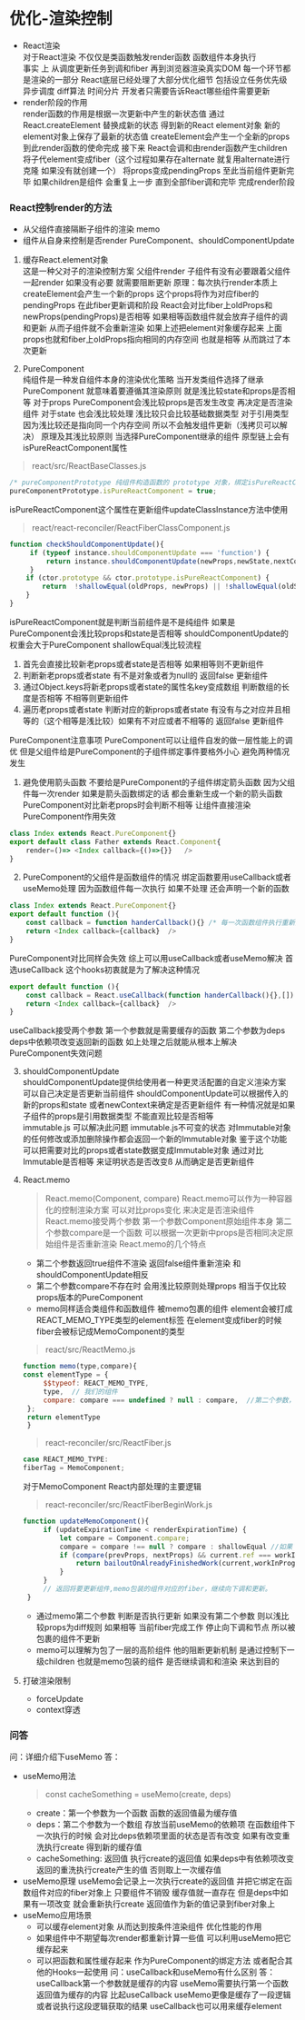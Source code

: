 # 优化-渲染控制

- React渲染  
  对于React渲染 不仅仅是类函数触发render函数 函数组件本身执行  
  事实 上 从调度更新任务到调和fiber 再到浏览器渲染真实DOM 每一个环节都是渲染的一部分
  React底层已经处理了大部分优化细节 包括设立任务优先级 异步调度 diff算法 时间分片
  开发者只需要告诉React哪些组件需要更新
- render阶段的作用  
  render函数的作用是根据一次更新中产生的新状态值 通过React.createElement 替换成新的状态 得到新的React element对象 新的element对象上保存了最新的状态值 createElement会产生一个全新的props 到此render函数的使命完成
  接下来 React会调和由render函数产生children 将子代element变成fiber（这个过程如果存在alternate 就复用alternate进行克隆 如果没有就创建一个） 将props变成pendingProps 至此当前组件更新完毕 如果children是组件 会重复上一步 直到全部fiber调和完毕 完成render阶段

### React控制render的方法
- 从父组件直接隔断子组件的渲染 memo
- 组件从自身来控制是否render PureComponent、shouldComponentUpdate

1. 缓存React.element对象  
这是一种父对子的渲染控制方案 父组件render 子组件有没有必要跟着父组件一起render 如果没有必要 就需要阻断更新
原理：每次执行render本质上createElement会产生一个新的props 这个props将作为对应fiber的pendingProps 在此fiber更新调和阶段 React会对比fiber上oldProps和newProps(pendingProps)是否相等 如果相等函数组件就会放弃子组件的调和更新 从而子组件就不会重新渲染 如果上述把element对象缓存起来 上面props也就和fiber上oldProps指向相同的内存空间 也就是相等 从而跳过了本次更新

2. PureComponent  
  纯组件是一种发自组件本身的渲染优化策略 当开发类组件选择了继承PureComponent 就意味着要遵循其渲染原则 就是浅比较state和props是否相等
  对于props PureComponent会浅比较props是否发生改变 再决定是否渲染组件
  对于state 也会浅比较处理
  浅比较只会比较基础数据类型 对于引用类型 因为浅比较还是指向同一个内存空间 所以不会触发组件更新（浅拷贝可以解决）
  原理及其浅比较原则
  当选择PureComponent继承的组件 原型链上会有isPureReactComponent属性
  > react/src/ReactBaseClasses.js
  ```javascript
  /* pureComponentPrototype 纯组件构造函数的 prototype 对象，绑定isPureReactComponent 属性。 */
  pureComponentPrototype.isPureReactComponent = true;
  ```
isPureReactComponent这个属性在更新组件updateClassInstance方法中使用
> react/react-reconciler/ReactFiberClassComponent.js
```javascript
function checkShouldComponentUpdate(){
     if (typeof instance.shouldComponentUpdate === 'function') {
         return instance.shouldComponentUpdate(newProps,newState,nextContext)  /* shouldComponentUpdate 逻辑 */
     } 
    if (ctor.prototype && ctor.prototype.isPureReactComponent) {
        return  !shallowEqual(oldProps, newProps) || !shallowEqual(oldState, newState)
    }
}
```
isPureReactComponent就是判断当前组件是不是纯组件 如果是PureComponent会浅比较props和state是否相等
shouldComponentUpdate的权重会大于PureComponent
shallowEqual浅比较流程
1. 首先会直接比较新老props或者state是否相等 如果相等则不更新组件
2. 判断新老props或者state 有不是对象或者为null的 返回false 更新组件
3. 通过Object.keys将新老props或者state的属性名key变成数组 判断数组的长度是否相等 不相等则更新组件
4. 遍历老props或者state 判断对应的新props或者state 有没有与之对应并且相等的（这个相等是浅比较）如果有不对应或者不相等的 返回false 更新组件

PureComponent注意事项
PureComponent可以让组件自发的做一层性能上的调优 但是父组件给是PureComponent的子组件绑定事件要格外小心 避免两种情况发生
1. 避免使用箭头函数 不要给是PureComponent的子组件绑定箭头函数 因为父组件每一次render 如果是箭头函数绑定的话 都会重新生成一个新的箭头函数 PureComponent对比新老props时会判断不相等 让组件直接渲染 PureComponent作用失效
```javascript
class Index extends React.PureComponent{}
export default class Father extends React.Component{
    render=()=> <Index callback={()=>{}}   />
}
```
2. PureComponent的父组件是函数组件的情况 绑定函数要用useCallback或者useMemo处理 因为函数组件每一次执行 如果不处理 还会声明一个新的函数 
```javascript
class Index extends React.PureComponent{}
export default function (){
    const callback = function handerCallback(){} /* 每一次函数组件执行重新声明一个新的callback，PureComponent浅比较会认为不想等，促使组件更新  */
    return <Index callback={callback}  />
}
```
PureComponent对比同样会失效
综上可以用useCallback或者useMemo解决 首选useCallback 这个hooks初衷就是为了解决这种情况
```javascript
export default function (){
    const callback = React.useCallback(function handerCallback(){},[])
    return <Index callback={callback}  />
}
```
useCallback接受两个参数
第一个参数就是需要缓存的函数
第二个参数为deps deps中依赖项改变返回新的函数
如上处理之后就能从根本上解决PureComponent失效问题

3. shouldComponentUpdate  
   shouldComponentUpdate提供给使用者一种更灵活配置的自定义渲染方案 可以自己决定是否更新当前组件
   shouldComponentUpdate可以根据传入的新的props和state 或者newContext来确定是否更新组件
   有一种情况就是如果子组件的props是引用数据类型 不能直观比较是否相等  
   immutable.js 可以解决此问题 immutable.js不可变的状态 对Immutable对象的任何修改或添加删除操作都会返回一个新的Immutable对象 鉴于这个功能 可以把需要对比的props或者state数据变成Immutable对象 通过对比Immutable是否相等 来证明状态是否改变ß 从而确定是否更新组件

4. React.memo
   > React.memo(Component, compare)
   React.memo可以作为一种容器化的控制渲染方案 可以对比props变化 来决定是否渲染组件
   React.memo接受两个参数
   第一个参数Component原始组件本身
   第二个参数compare是一个函数 可以根据一次更新中props是否相同决定原始组件是否重新渲染
   React.memo的几个特点
   - 第二个参数返回true组件不渲染 返回false组件重新渲染 和shouldComponentUpdate相反
   - 第二个参数compare不存在时 会用浅比较原则处理props 相当于仅比较props版本的PureComponent
   - memo同样适合类组件和函数组件
   被memo包裹的组件 element会被打成REACT_MEMO_TYPE类型的element标签 在element变成fiber的时候 fiber会被标记成MemoComponent的类型
   > react/src/ReactMemo.js
   ```javascript
   function memo(type,compare){
   const elementType = {
        $$typeof: REACT_MEMO_TYPE, 
        type,  // 我们的组件
        compare: compare === undefined ? null : compare,  //第二个参数，一个函数用于判断prop，控制更新方向。
    };
    return elementType
    }
   ```
   > react-reconciler/src/ReactFiber.js
   ```javascript
   case REACT_MEMO_TYPE:
   fiberTag = MemoComponent;
   ```
   对于MemoComponent React内部处理的主要逻辑
   > react-reconciler/src/ReactFiberBeginWork.js
   ```javascript
   function updateMemoComponent(){
        if (updateExpirationTime < renderExpirationTime) {
            let compare = Component.compare;
            compare = compare !== null ? compare : shallowEqual //如果 memo 有第二个参数，则用二个参数判定，没有则浅比较props是否相等。
            if (compare(prevProps, nextProps) && current.ref === workInProgress.ref) {
                return bailoutOnAlreadyFinishedWork(current,workInProgress,renderExpirationTime); //已经完成工作停止向下调和节点。
            }
        }
        // 返回将要更新组件,memo包装的组件对应的fiber，继续向下调和更新。
    }
   ```
   - 通过memo第二个参数 判断是否执行更新 如果没有第二个参数 则以浅比较props为diff规则 如果相等 当前fiber完成工作 停止向下调和节点 所以被包裹的组件不更新
   - memo可以理解为包了一层的高阶组件 他的阻断更新机制 是通过控制下一级children 也就是memo包装的组件 是否继续调和和渲染 来达到目的
5. 打破渲染限制
   - forceUpdate
   - context穿透


### 问答
问：详细介绍下useMemo
答：
- useMemo用法
  > const cacheSomething = useMemo(create, deps)
  - create：第一个参数为一个函数 函数的返回值最为缓存值
  - deps：第二个参数为一个数组 存放当前useMemo的依赖项 在函数组件下一次执行的时候 会对比deps依赖项里面的状态是否有改变 如果有改变重洗执行create 得到新的缓存值
  - cacheSomething: 返回值 执行create的返回值 如果deps中有依赖项改变 返回的重洗执行create产生的值 否则取上一次缓存值
- useMemo原理
  useMemo会记录上一次执行create的返回值 并把它绑定在函数组件对应的fiber对象上 只要组件不销毁 缓存值就一直存在 但是deps中如果有一项改变 就会重新执行create 返回值作为新的值记录到fiber对象上
- useMemo应用场景
  - 可以缓存element对象 从而达到按条件渲染组件 优化性能的作用
  - 如果组件中不期望每次render都重新计算一些值 可以利用useMemo把它缓存起来
  - 可以把函数和属性缓存起来 作为PureComponent的绑定方法 或者配合其他的Hooks一起使用
问：useCallback和useMemo有什么区别
答：useCallback第一个参数就是缓存的内容 useMemo需要执行第一个函数 返回值为缓存的内容
比起useCallback useMemo更像是缓存了一段逻辑 或者说执行这段逻辑获取的结果
useCallback也可以用来缓存element

